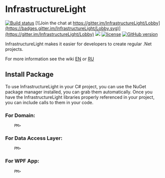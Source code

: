 # InfrastructureLight

[![Build status](https://ci.appveyor.com/api/projects/status/wobbmnlbukxejjgb?svg=true)](https://ci.appveyor.com/project/artemmatveev/infrastructurelight)
[![Join the chat at https://gitter.im/InfrastructureLight/Lobby](https://badges.gitter.im/InfrastructureLight/Lobby.svg)](https://gitter.im/InfrastructureLight/Lobby)
<a href="https://www.paypal.me/artemmatveev" title="Support project"><img src="https://img.shields.io/badge/Support%20project-paypal-brightgreen.svg"></a>
[![license](https://img.shields.io/github/license/artemmatveev/InfrastructureLight.svg?maxAge=2592000)](https://github.com/artemmatveev/InfrastructureLight/blob/master/LICENSE)
[![GitHub version](https://badge.fury.io/gh/artemmatveev%2FInfrastructureLight.svg)](https://badge.fury.io/gh/artemmatveev%2FInfrastructureLight)

InfrastructureLight makes it easier for developers to create regular .Net projects.

For more information see the wiki [EN](https://github.com/artemmatveev/InfrastructureLight/wiki/EN) or [RU](https://github.com/artemmatveev/InfrastructureLight/wiki/RU)

## Install Package

To use InfrastructureLight in your C# project, you can use the NuGet package manager installed, you can grab them automatically. Once you have the InfrastructureLight libraries properly referenced in your project, you can include calls to them in your code.

### For Domain:

```
    PM>   
```

### For Data Access Layer:

```
    PM> 
```

### For WPF App:

```
    PM>  
```
